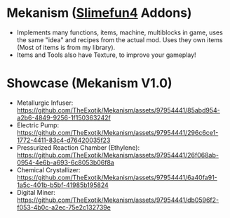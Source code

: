 # Mekanism ([Slimefun4](https://github.com/Slimefun/Slimefun4) Addons)
- Implements many functions, items, machine, multiblocks in game, uses the same "idea"
and recipes from the actual mod. Uses they own items (Most of items is from my library).
- Items and Tools also have Texture, to improve your gameplay!

# Showcase (**Mekanism V1.0**)
- Metallurgic Infuser: https://github.com/TheExotik/Mekanism/assets/97954441/85abd954-a2b6-4849-9256-1f150363242f
- Electric Pump: https://github.com/TheExotik/Mekanism/assets/97954441/296c6ce1-1772-4411-83c4-d76420035f23
- Pressurized Reaction Chamber (Ethylene): https://github.com/TheExotik/Mekanism/assets/97954441/26f068ab-0954-4e6b-a693-6c8053b06f8a
- Chemical Crystallizer: https://github.com/TheExotik/Mekanism/assets/97954441/6a40fa91-1a5c-401b-b5bf-41985b195824
- Digital Miner: https://github.com/TheExotik/Mekanism/assets/97954441/db0596f2-f053-4b0c-a2ec-75e2c132739e


